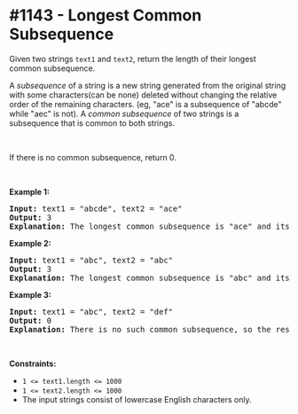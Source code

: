 # \#1143 - Longest Common Subsequence
<p>Given two strings <code>text1</code> and <code>text2</code>, return the length of their longest common subsequence.</p>

<p>A <em>subsequence</em> of a string is a new string generated from the original string with some characters(can be none) deleted without changing the relative order of the remaining characters. (eg, &quot;ace&quot; is a subsequence of &quot;abcde&quot; while &quot;aec&quot; is not).&nbsp;A <em>common subsequence</em>&nbsp;of two strings is a subsequence that is common to both strings.</p>

<p>&nbsp;</p>

<p>If there is no common subsequence, return 0.</p>

<p>&nbsp;</p>
<p><strong>Example 1:</strong></p>

<pre>
<strong>Input:</strong> text1 = &quot;abcde&quot;, text2 = &quot;ace&quot; 
<strong>Output:</strong> 3  
<strong>Explanation:</strong> The longest common subsequence is &quot;ace&quot; and its length is 3.
</pre>

<p><strong>Example 2:</strong></p>

<pre>
<strong>Input:</strong> text1 = &quot;abc&quot;, text2 = &quot;abc&quot;
<strong>Output:</strong> 3
<strong>Explanation:</strong> The longest common subsequence is &quot;abc&quot; and its length is 3.
</pre>

<p><strong>Example 3:</strong></p>

<pre>
<strong>Input:</strong> text1 = &quot;abc&quot;, text2 = &quot;def&quot;
<strong>Output:</strong> 0
<strong>Explanation:</strong> There is no such common subsequence, so the result is 0.
</pre>

<p>&nbsp;</p>
<p><strong>Constraints:</strong></p>

<ul>
	<li><code>1 &lt;= text1.length &lt;= 1000</code></li>
	<li><code>1 &lt;= text2.length &lt;= 1000</code></li>
	<li>The input strings consist of lowercase English characters only.</li>
</ul>
